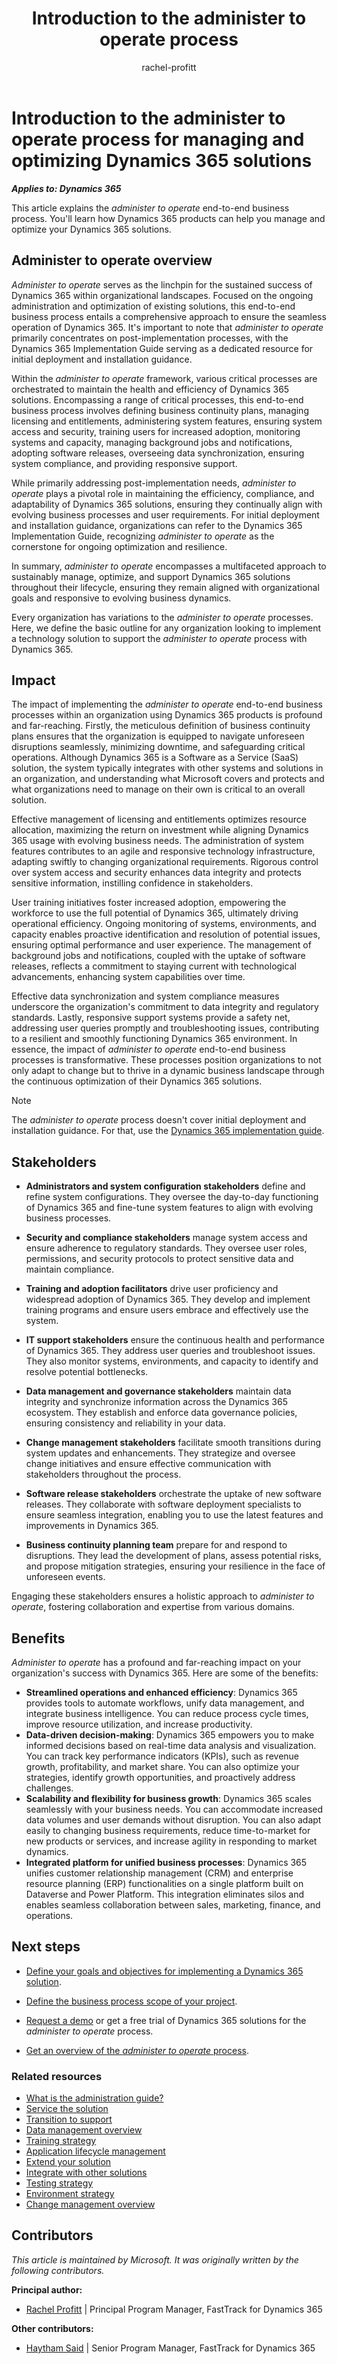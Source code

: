 ﻿---
title: Introduction to the administer to operate process
description: Discover the administer to operate end-to-end business process and how it helps you sustain and enhance your Dynamics 365 solutions.
author: rachel-profitt
ms.author: raprofit
ms.topic: conceptual
ms.date: 03/19/2024
ai-usage: ai-assisted
---

# Introduction to the administer to operate process for managing and optimizing Dynamics 365 solutions

***Applies to: Dynamics 365***

This article explains the *administer to operate* end-to-end business process. You'll learn how Dynamics 365 products can help you manage and optimize your Dynamics 365 solutions.

## Administer to operate overview

*Administer to operate* serves as the linchpin for the sustained success of Dynamics 365 within organizational landscapes. Focused on the ongoing administration and optimization of existing solutions, this end-to-end business process entails a comprehensive approach to ensure the seamless operation of Dynamics 365. It's important to note that *administer to operate* primarily concentrates on post-implementation processes, with the Dynamics 365 Implementation Guide serving as a dedicated resource for initial deployment and installation guidance.

Within the *administer to operate* framework, various critical processes are orchestrated to maintain the health and efficiency of Dynamics 365 solutions. Encompassing a range of critical processes, this end-to-end business process involves defining business continuity plans, managing licensing and entitlements, administering system features, ensuring system access and security, training users for increased adoption, monitoring systems and capacity, managing background jobs and notifications, adopting software releases, overseeing data synchronization, ensuring system compliance, and providing responsive support.

While primarily addressing post-implementation needs, *administer to operate* plays a pivotal role in maintaining the efficiency, compliance, and adaptability of Dynamics 365 solutions, ensuring they continually align with evolving business processes and user requirements. For initial deployment and installation guidance, organizations can refer to the Dynamics 365 Implementation Guide, recognizing *administer to operate* as the cornerstone for ongoing optimization and resilience.

In summary, *administer to operate* encompasses a multifaceted approach to sustainably manage, optimize, and support Dynamics 365 solutions throughout their lifecycle, ensuring they remain aligned with organizational goals and responsive to evolving business dynamics.

Every organization has variations to the *administer to operate* processes. Here, we define the basic outline for any organization looking to implement a technology solution to support the *administer to operate* process with Dynamics 365.

## Impact

The impact of implementing the *administer to operate* end-to-end business processes within an organization using Dynamics 365 products is profound and far-reaching. Firstly, the meticulous definition of business continuity plans ensures that the organization is equipped to navigate unforeseen disruptions seamlessly, minimizing downtime, and safeguarding critical operations. Although Dynamics 365 is a Software as a Service (SaaS) solution, the system typically integrates with other systems and solutions in an organization, and understanding what Microsoft covers and protects and what organizations need to manage on their own is critical to an overall solution.

Effective management of licensing and entitlements optimizes resource allocation, maximizing the return on investment while aligning Dynamics 365 usage with evolving business needs. The administration of system features contributes to an agile and responsive technology infrastructure, adapting swiftly to changing organizational requirements. Rigorous control over system access and security enhances data integrity and protects sensitive information, instilling confidence in stakeholders.

User training initiatives foster increased adoption, empowering the workforce to use the full potential of Dynamics 365, ultimately driving operational efficiency. Ongoing monitoring of systems, environments, and capacity enables proactive identification and resolution of potential issues, ensuring optimal performance and user experience. The management of background jobs and notifications, coupled with the uptake of software releases, reflects a commitment to staying current with technological advancements, enhancing system capabilities over time.

Effective data synchronization and system compliance measures underscore the organization's commitment to data integrity and regulatory standards. Lastly, responsive support systems provide a safety net, addressing user queries promptly and troubleshooting issues, contributing to a resilient and smoothly functioning Dynamics 365 environment. In essence, the impact of *administer to operate* end-to-end business processes is transformative. These processes position organizations to not only adapt to change but to thrive in a dynamic business landscape through the continuous optimization of their Dynamics 365 solutions.

> [!NOTE]
> The *administer to operate* process doesn't cover initial deployment and installation guidance. For that, use the [Dynamics 365 implementation guide](../implementation-guide/overview.md).

## Stakeholders

- **Administrators and system configuration stakeholders** define and refine system configurations. They oversee the day-to-day functioning of Dynamics 365 and fine-tune system features to align with evolving business processes.

- **Security and compliance stakeholders** manage system access and ensure adherence to regulatory standards. They oversee user roles, permissions, and security protocols to protect sensitive data and maintain compliance.

- **Training and adoption facilitators** drive user proficiency and widespread adoption of Dynamics 365. They develop and implement training programs and ensure users embrace and effectively use the system.

- **IT support stakeholders** ensure the continuous health and performance of Dynamics 365. They address user queries and troubleshoot issues. They also monitor systems, environments, and capacity to identify and resolve potential bottlenecks.

- **Data management and governance stakeholders** maintain data integrity and synchronize information across the Dynamics 365 ecosystem. They establish and enforce data governance policies, ensuring consistency and reliability in your data.

- **Change management stakeholders** facilitate smooth transitions during system updates and enhancements. They strategize and oversee change initiatives and ensure effective communication with stakeholders throughout the process.

- **Software release stakeholders** orchestrate the uptake of new software releases. They collaborate with software deployment specialists to ensure seamless integration, enabling you to use the latest features and improvements in Dynamics 365.

- **Business continuity planning team** prepare for and respond to disruptions. They lead the development of plans, assess potential risks, and propose mitigation strategies, ensuring your resilience in the face of unforeseen events.

Engaging these stakeholders ensures a holistic approach to *administer to operate*, fostering collaboration and expertise from various domains.

## Benefits

*Administer to operate* has a profound and far-reaching impact on your organization's success with Dynamics 365. Here are some of the benefits:

- **Streamlined operations and enhanced efficiency**: Dynamics 365 provides tools to automate workflows, unify data management, and integrate business intelligence. You can reduce process cycle times, improve resource utilization, and increase productivity.
- **Data-driven decision-making**: Dynamics 365 empowers you to make informed decisions based on real-time data analysis and visualization. You can track key performance indicators (KPIs), such as revenue growth, profitability, and market share. You can also optimize your strategies, identify growth opportunities, and proactively address challenges.
- **Scalability and flexibility for business growth**: Dynamics 365 scales seamlessly with your business needs. You can accommodate increased data volumes and user demands without disruption. You can also adapt easily to changing business requirements, reduce time-to-market for new products or services, and increase agility in responding to market dynamics.
- **Integrated platform for unified business processes**: Dynamics 365 unifies customer relationship management (CRM) and enterprise resource planning (ERP) functionalities on a single platform built on Dataverse and Power Platform. This integration eliminates silos and enables seamless collaboration between sales, marketing, finance, and operations.

## Next steps

- [Define your goals and objectives for implementing a Dynamics 365 solution](../implementation-guide/implementation-strategy.md).

- [Define the business process scope of your project](../implementation-guide/implementation-strategy.md).

- [Request a demo](https://dynamics.microsoft.com/dynamics-365-free-trial/) or get a free trial of Dynamics 365 solutions for the *administer to operate* process.

- [Get an overview of the *administer to operate* process](administer-to-operate-overview.md).

### Related resources

- [What is the administration guide?](../implementation-guide/admin-guide-overview.md)
- [Service the solution](../implementation-guide/service-solution.md)
- [Transition to support](../implementation-guide/transition-to-support.md)
- [Data management overview](../implementation-guide/data-management.md)
- [Training strategy](../implementation-guide/training-strategy.md)
- [Application lifecycle management](../implementation-guide/application-lifecycle-management.md)
- [Extend your solution](../implementation-guide/extend-your-solution.md)
- [Integrate with other solutions](../implementation-guide/integrate-other-solutions.md)
- [Testing strategy](../implementation-guide/testing-strategy.md)
- [Environment strategy](../implementation-guide/environment-strategy-overview.md)
- [Change management overview](../implementation-guide/change-management.md)

## Contributors

*This article is maintained by Microsoft. It was originally written by the following contributors.*

**Principal author:**

- [Rachel Profitt](https://linkedin.com/in/rachelprofitt) \| Principal Program Manager, FastTrack for Dynamics 365

**Other contributors:**

- [Haytham Said](https://www.linkedin.com/in/haytham-said-9016a312/) \| Senior Program Manager, FastTrack for Dynamics 365
